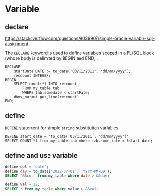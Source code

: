 # Variable

## declare
https://stackoverflow.com/questions/8039907/simple-oracle-variable-sql-assignment

The `DECLARE` keyword is used to define variables scoped in a PL/SQL block (whose body is delimited by BEGIN and END;).
```
DECLARE 
    startDate DATE := to_date('03/11/2011', 'dd/mm/yyyy');
    reccount INTEGER;
BEGIN
    SELECT count(*) INTO reccount 
        FROM my_table tab 
        WHERE tab.somedate < startDate;
    dbms_output.put_line(reccount);
END;
```

## define
`DEFINE` statement for simple `string` substitution variables.
```
DEFINE start_date = "to_date('03/11/2011', 'dd/mm/yyyy')"
SELECT COUNT(*) from my_table tab where tab.some_date < &start_date;
```

## define and use variable
```sql
define col = 'date';
define day = to_date('2022-07-01', 'YYYY-MM-DD');
SELECT '&&col' from my_table where date > &&day;
```

```sql
define val = 12;
SELECT * from my_table where value > &&val;
```

